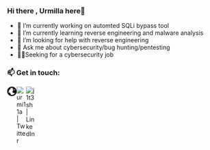 ### Hi there , Urmilla here👋


- 🔭 I’m currently working on automted SQLi bypass tool
- 🌱 I’m currently learning reverse engineering and malware analysis
- 🤔 I’m looking for help with reverse engineering 
- 💬 Ask me about cybersecurity/bug hunting/pentesting
- 👩‍🎓Seeking for a cybersecurity job

### 📫 Get in touch:

<a href="https://urmi11a.tech/">
    <img align="left" alt="urmi11a.tech" width="22px" src="https://raw.githubusercontent.com/iconic/open-iconic/master/svg/globe.svg" />
  </a>
<a href="https://twitter.com/urmi11a">
    <img align="left" alt="urmi11a | Twitter" width="22px" src="https://cdn.jsdelivr.net/npm/simple-icons@v3/icons/twitter.svg" />     
  </a>
<a href="https://linkedin.com/in/urmi11a">
    <img align="left" alt="j1t3sh | LinkedIn" width="22px" src="https://cdn.jsdelivr.net/npm/simple-icons@v3/icons/linkedin.svg" />        
  </a>
 
<br />
<br />
